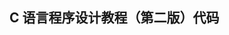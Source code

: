 ## C 语言程序设计教程（第二版）代码                                                                                                                                                                                                                                                                                                                                                                                                                                                                                                            
